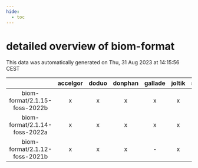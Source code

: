 ```yaml
---
hide:
  - toc
---
```


detailed overview of biom-format
================================


This data was automatically generated on Thu, 31 Aug 2023 at 14:15:56 CEST  

| |accelgor|doduo|donphan|gallade|joltik|skitty|swalot|victini|
| :---: | :---: | :---: | :---: | :---: | :---: | :---: | :---: | :---: |
|biom-format/2.1.15-foss-2022b|x|x|x|x|x|x|x|x|
|biom-format/2.1.14-foss-2022a|x|x|x|x|x|x|x|x|
|biom-format/2.1.12-foss-2021b|x|x|x|-|x|x|x|x|
